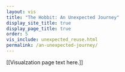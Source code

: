 ```yaml
---
layout: vis
title: "The Hobbit: An Unexpected Journey"
display_site_title: true
display_page_title: true
order: 5
vis_include: unexpected_reuse.html
permalink: /an-unexpected-journey/
---
```


[[Visualzation page text here.]]
